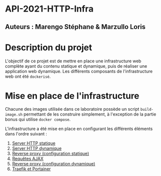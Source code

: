 # API-2021-HTTP-Infra

## Auteurs : Marengo Stéphane & Marzullo Loris

# Description du projet

L'objectif de ce projet est de mettre en place une infrastructure web complète ayant du contenu statique et dynamique, puis de réaliser une application web dynamique. Les différents composants de l'infrastructure web ont été `dockerisé`.

# Mise en place de l'infrastructure

Chacune des images utilisée dans ce laboratoire possède un script `build-image.sh` permettant de les construire simplement, à l'exception de la partie bonus qui utilise `docker compose`.

L'infrastructure a été mise en place en configurant les différents éléments dans l'ordre suivant :

1. [Server HTTP statique](./docs/etape1.md)
2. [Server HTTP dynamique](./docs/etape2.md)
3. [Reverse proxy (configuration statique)](./docs/etape3.md)
4. [Requêtes AJAX](./docs/etape4.md)
5. [Reverse proxy (configuration dynamique)](./docs/etape5.md)
6. [Traefik et Portainer](./docs/bonus.md)